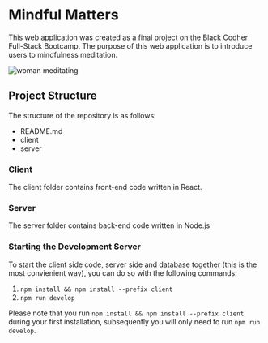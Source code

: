 # Mindful Matters 

This web application was created as a final project on the Black Codher Full-Stack Bootcamp. 
The purpose of this web application is to introduce users to mindfulness meditation. 

![woman meditating](https://img.freepik.com/free-photo/attractive-black-woman-bed-meditating_153437-2932.jpg?size=626&ext=jpg)

## Project Structure

The structure of the repository is as follows:

- README.md
- client
- server

### Client

The client folder contains front-end code written in React. 

### Server

The server folder contains back-end code written in Node.js


### Starting the Development Server

To start the client side code, server side and database together (this is the most convienient way), you can do so with the following commands:
1. `npm install && npm install --prefix client`
2. `npm run develop`

Please note that you run `npm install && npm install --prefix client` during your first installation, subsequently you will only need to run `npm run develop`. 
